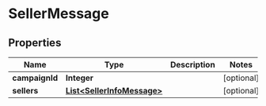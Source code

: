 
# SellerMessage

## Properties
Name | Type | Description | Notes
------------ | ------------- | ------------- | -------------
**campaignId** | **Integer** |  |  [optional]
**sellers** | [**List&lt;SellerInfoMessage&gt;**](SellerInfoMessage.md) |  |  [optional]



